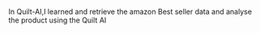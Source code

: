 In Quilt-AI,I learned and retrieve the amazon Best seller data and analyse the product using the Quilt AI

